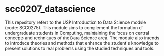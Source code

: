 # scc0207_datascience
This repository refers to the USP Introduction to Data Science module (code: SCC0275). This module aims to complement the formation of undergraduate students in Computing, maintaining the focus on central concepts and techniques of the Data Science area. The module also intends to introduce theories and methods that enhance the student's knowledge to present solutions to real problems using the studied techniques and tools.
